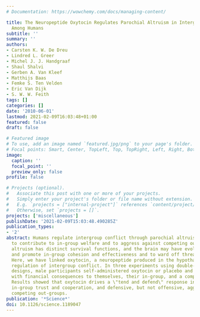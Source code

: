 ```yaml
---
# Documentation: https://wowchemy.com/docs/managing-content/

title: The Neuropeptide Oxytocin Regulates Parochial Altruism in Intergroup Conflict
  Among Humans
subtitle: ''
summary: ''
authors:
- Carsten K. W. De Dreu
- Lindred L. Greer
- Michel J. J. Handgraaf
- Shaul Shalvi
- Gerben A. Van Kleef
- Matthijs Baas
- Femke S. Ten Velden
- Eric Van Dijk
- S. W. W. Feith
tags: []
categories: []
date: '2010-06-01'
lastmod: 2021-02-09T16:03:48+01:00
featured: false
draft: false

# Featured image
# To use, add an image named `featured.jpg/png` to your page's folder.
# Focal points: Smart, Center, TopLeft, Top, TopRight, Left, Right, BottomLeft, Bottom, BottomRight.
image:
  caption: ''
  focal_point: ''
  preview_only: false
profile: false

# Projects (optional).
#   Associate this post with one or more of your projects.
#   Simply enter your project's folder or file name without extension.
#   E.g. `projects = ["internal-project"]` references `content/project/deep-learning/index.md`.
#   Otherwise, set `projects = []`.
projects: ['miscellaneous']
publishDate: '2021-02-09T15:03:48.490285Z'
publication_types:
- '2'
abstract: Humans regulate intergroup conflict through parochial altruism; they self-sacrifice
  to contribute to in-group welfare and to aggress against competing out-groups. Parochial
  altruism has distinct survival functions, and the brain may have evolved to sustain
  and promote in-group cohesion and effectiveness and to ward off threatening out-groups.
  Here, we have linked oxytocin, a neuropeptide produced in the hypothalamus, to the
  regulation of intergroup conflict. In three experiments using double-blind placebo-controlled
  designs, male participants self-administered oxytocin or placebo and made decisions
  with financial consequences to themselves, their in-group, and a competing out-group.
  Results showed that oxytocin drives a \"tend and defend\" response in that it promoted
  in-group trust and cooperation, and defensive, but not offensive, aggression toward
  competing out-groups.
publication: '*Science*'
doi: 10.1126/science.1189047
---
```

